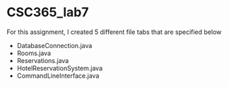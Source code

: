 # CSC365_lab7

For this assignment, I created 5 different file tabs that are specified below
- DatabaseConnection.java
- Rooms.java
- Reservations.java
- HotelReservationSystem.java
- CommandLineInterface.java